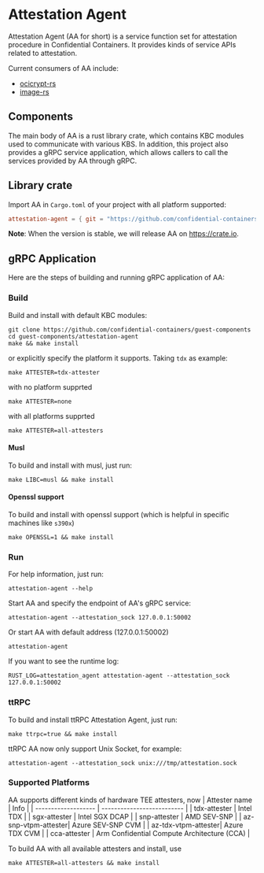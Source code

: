 # Attestation Agent

Attestation Agent (AA for short) is a service function set for attestation procedure
in Confidential Containers. It provides kinds of service APIs related to attestation.


Current consumers of AA include: 

- [ocicrypt-rs](../ocicrypt-rs)
- [image-rs](../image-rs)

## Components

The main body of AA is a rust library crate, which contains KBC modules used to communicate
with various KBS. In addition, this project also provides a gRPC service application, 
which allows callers to call the services provided by AA through gRPC.

## Library crate

Import AA in `Cargo.toml` of your project with all platform supported:

```toml
attestation-agent = { git = "https://github.com/confidential-containers/guest-components", features = ["all-attesters"] }
```

**Note**: When the version is stable, we will release AA on https://crate.io.

## gRPC Application

Here are the steps of building and running gRPC application of AA:

### Build

Build and install with default KBC modules:

```shell
git clone https://github.com/confidential-containers/guest-components
cd guest-components/attestation-agent
make && make install
```

or explicitly specify the platform it supports. Taking `tdx` as example:

```shell
make ATTESTER=tdx-attester
```

with no platform supprted
```shell
make ATTESTER=none
```

with all platforms supprted
```shell
make ATTESTER=all-attesters
```

#### Musl 

To build and install with musl, just run:
```shell
make LIBC=musl && make install
```

#### Openssl support

To build and install with openssl support (which is helpful in specific machines like `s390x`)
```
make OPENSSL=1 && make install
```

### Run

For help information, just run:

```shell
attestation-agent --help
```

Start AA and specify the endpoint of AA's gRPC service:

```shell
attestation-agent --attestation_sock 127.0.0.1:50002
```

Or start AA with default address (127.0.0.1:50002)

```
attestation-agent
```

If you want to see the runtime log:
```
RUST_LOG=attestation_agent attestation-agent --attestation_sock 127.0.0.1:50002
```

### ttRPC

To build and install ttRPC Attestation Agent, just run:
```shell
make ttrpc=true && make install
```

ttRPC AA now only support Unix Socket, for example:

```shell
attestation-agent --attestation_sock unix:///tmp/attestation.sock
```

### Supported Platforms

AA supports different kinds of hardware TEE attesters, now
| Attester name       |           Info              |
| ------------------- | --------------------------  |
| tdx-attester        | Intel TDX                   |
| sgx-attester        | Intel SGX DCAP              |
| snp-attester        | AMD SEV-SNP                 |
| az-snp-vtpm-attester| Azure SEV-SNP CVM           |
| az-tdx-vtpm-attester| Azure TDX CVM               |
| cca-attester        | Arm Confidential Compute Architecture (CCA)  |

To build AA with all available attesters and install, use
```shell
make ATTESTER=all-attesters && make install
```

